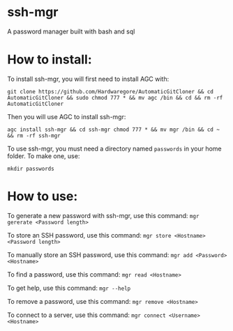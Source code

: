 # ssh-mgr
A password manager built with bash and sql

# How to install:

To install ssh-mgr, you will first need to install AGC with:

``` shell
git clone https://github.com/Hardwaregore/AutomaticGitCloner && cd AutomaticGitCloner && sudo chmod 777 * && mv agc /bin && cd && rm -rf AutomaticGitCloner
```

Then you will use AGC to install ssh-mgr:

``` shell
agc install ssh-mgr && cd ssh-mgr chmod 777 * && mv mgr /bin && cd ~ && rm -rf ssh-mgr 
```

To use ssh-mgr, you must need a directory named `passwords` in your home folder. To make one, use:

``` shell
mkdir passwords
```

# How to use:

To generate a new password with ssh-mgr, use this command: `mgr gererate <Password length>`

To store an SSH password, use this command: `mgr store <Hostname> <Password length>`

To manually store an SSH password, use this command: `mgr add <Password> <Hostname>`

To find a password, use this command: `mgr read <Hostname>`

To get help, use this command: `mgr --help`

To remove a password, use this command: `mgr remove <Hostname>`

To connect to a server, use this command: `mgr connect <Username> <Hostname>`
